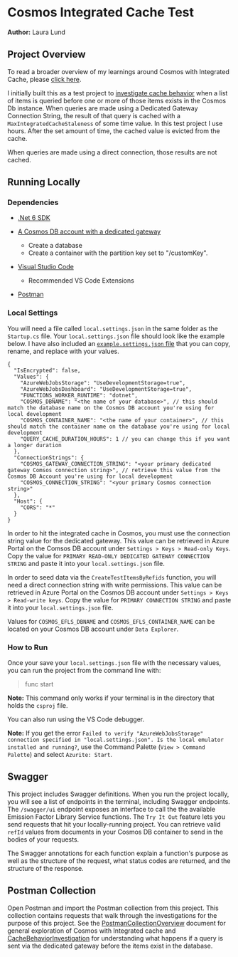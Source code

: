 # Cosmos Integrated Cache Test

**Author:** Laura Lund

## Project Overview

To read a broader overview of my learnings around Cosmos with Integrated Cache, please [click here](./docs/ExploringCosmosWithIntegratedCache.md).

I initially built this as a test project to [investigate cache behavior](/docs/CacheBehaviorInvestigation.md) when a list of items is queried before one or more of those items exists in the Cosmos Db instance. When queries are made using a Dedicated Gateway Connection String, the result of that query is cached with a `MaxIntegratedCacheStaleness` of some time value. In this test project I use hours. After the set amount of time, the cached value is evicted from the cache.

When queries are made using a direct connection, those results are not cached.

## Running Locally

### Dependencies

* [.Net 6 SDK](https://dotnet.microsoft.com/en-us/download/dotnet/6.0)
* [A Cosmos DB account with a dedicated gateway](https://learn.microsoft.com/en-us/azure/cosmos-db/dedicated-gateway)

  * Create a database
  * Create a container with the partition key set to "/customKey".

* [Visual Studio Code](https://code.visualstudio.com/Download)

  * Recommended VS Code Extensions

* [Postman](https://www.postman.com/downloads/)

### Local Settings

You will need a file called `local.settings.json` in the same folder as the `Startup.cs` file. Your `local.settings.json` file should look like the example below. I have also included an [`example.settings.json` file](./src/example.settings.json) that you can copy, rename, and replace with your values.

```jsonc
{
  "IsEncrypted": false,
  "Values": {
    "AzureWebJobsStorage": "UseDevelopmentStorage=true",
    "AzureWebJobsDashboard": "UseDevelopmentStorage=true",
    "FUNCTIONS_WORKER_RUNTIME": "dotnet",
    "COSMOS_DBNAME": "<the name of your database>", // this should match the database name on the Cosmos DB account you're using for local development
    "COSMOS_CONTAINER_NAME": "<the name of your container>", // this should match the container name on the database you're using for local development
    "QUERY_CACHE_DURATION_HOURS": 1 // you can change this if you want a longer duration
  },
  "ConnectionStrings": {
    "COSMOS_GATEWAY_CONNECTION_STRING": "<your primary dedicated gateway Comsos connection string>", // retrieve this value from the Cosmos DB Account you're using for local development
    "COSMOS_CONNECTION_STRING": "<your primary Cosmos connection string>"
  },
  "Host": {
    "CORS": "*"
  }
}
```

In order to hit the integrated cache in Cosmos, you must use the connection string value for the dedicated gateway. This value can be retrieved in Azure Portal on the Comsos DB account under `Settings > Keys > Read-only Keys`. Copy the value for `PRIMARY READ-ONLY DEDICATED GATEWAY CONNECTION STRING` and paste it into your `local.settings.json` file.

In order to seed data via the `CreateTestItemsByRefids` function, you will need a direct connection string with write permissions. This value can be retrieved in Azure Portal on the Cosmos DB account under `Settings > Keys > Read-write keys`. Copy the value for `PRIMARY CONNECTION STRING` and paste it into your `local.settings.json` file.

Values for `COSMOS_EFLS_DBNAME` and `COSMOS_EFLS_CONTAINER_NAME` can be located on your Cosmos DB account under `Data Explorer`.

### How to Run

Once your save your `local.settings.json` file with the necessary values, you can run the project from the command line with:

> func start

**Note:** This command only works if your terminal is in the directory that holds the `csproj` file.

You can also run using the VS Code debugger.

**Note:** If you get the error `Failed to verify "AzureWebJobsStorage" connection specified in "local.settings.json". Is the local emulator installed and running?`, use the Command Palette (`View > Command Palette`) and select `Azurite: Start`.

## Swagger

This project includes Swagger definitions. When you run the project locally, you will see a list of endpoints in the terminal, including Swagger endpoints. The `/swagger/ui` endpoint exposes an interface to call the the available Emission Factor Library Service functions. The `Try It Out` feature lets you send requests that hit your locally-running project. You can retrieve valid `refId` values from documents in your Cosmos DB container to send in the bodies of your requests.

The Swagger annotations for each function explain a function's purpose as well as the structure of the request, what status codes are returned, and the structure of the response.

## Postman Collection

Open Postman and import the Postman collection from this project. This collection contains requests that walk through the investigations for the purpose of this project. See the [PostmanCollectionOverview](./docs/PosmanCollectionOverview.md) document for general exploration of Cosmos with Integrated cache and [CacheBehaviorInvestigation](./docs/CacheBehaviorInvestigation.md) for understanding what happens if a query is sent via the dedicated gateway before the items exist in the database.
